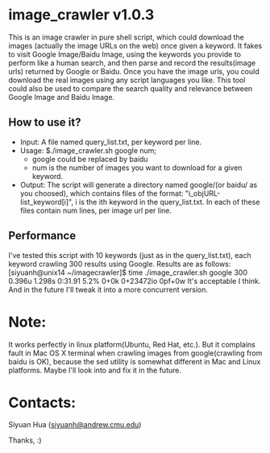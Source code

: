 # image\_crawler v1.0.3
This is an image crawler in pure shell script, which could download the images (actually the image URLs on the web) once given a keyword. It fakes to visit Google Image/Baidu Image, using the keywords you provide to perform like a human search, and then parse and record the results(image urls) returned by Google or Baidu. Once you have the image urls, you could download the real images using any script languages you like. This tool could also be used to compare the search quality and relevance between Google Image and Baidu Image.

## How to use it?
* Input: A file named query\_list.txt, per keyword per line.
* Usage: 
	$./image\_crawler.sh google num;
	* google could be replaced by baidu
	* num is the number of images you want to download for a given keyword.
* Output: The script will generate a directory named google/(or baidu/ as you choosed), which contains files of the format: "i\_objURL-list\_keyword[i]", i is the ith keyword in the query\_list.txt. In each of these files contain num lines, per image url per line.

## Performance
I've tested this script with 10 keywords (just as in the query\_list.txt), each keyword crawling 300 results using Google. Results are as follows:
[siyuanh@unix14 ~/imagecrawler]$ time ./image\_crawler.sh google 300
     0.396u 1.298s 0:31.91 5.2%	0+0k 0+23472io 0pf+0w
It's acceptable I think. And in the future I'll tweak it into a more concurrent version.

# Note:
It works perfectly in linux platform(Ubuntu, Red Hat, etc.).
But it complains fault in Mac OS X terminal when crawling images from google(crawling from baidu is OK), because the sed utility is somewhat different in Mac and Linux platforms. Maybe I'll look into and fix it in the future.


# Contacts:
Siyuan Hua (siyuanh@andrew.cmu.edu)

Thanks, :)

